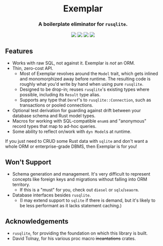 <h1 align="center">Exemplar</h1>
<h3 align="center">A boilerplate eliminator for <code>rusqlite</code>.</h3>

<p align="center">
<img src="https://img.shields.io/crates/v/exemplar">
<img src="https://img.shields.io/github/actions/workflow/status/Colonial-Dev/exemplar/rust.yml">
<img src="https://img.shields.io/docsrs/exemplar" href="https://docs.rs/exemplar">
<img src="https://img.shields.io/crates/l/exemplar">
</p>

## Features
- Works with raw SQL, not against it. Exemplar is *not* an ORM.
- Thin, zero-cost API.
  - Most of Exemplar revolves around the `Model` trait, which gets inlined and monomorphized away before runtime. The resulting code is roughly what you'd write by hand when using pure `rusqlite`.
  - Designed to be drop-in; reuses `rusqlite`'s existing types where possible, including its `Result` type alias.
  - Supports any type that `Deref`'s to `rusqlite::Connection`, such as transactions or pooled connections.
- Optional test derivation for guarding against drift between your database schema and Rust model types.
- Macros for working with SQL-compatible `enum`s and "anonymous" record types that map to ad-hoc queries.
- Some ability to reflect on/work with `dyn Model`s at runtime.

If you just need to CRUD some Rust data with `sqlite` and don't want a whole ORM or enterprise-grade DBMS, then Exemplar is for you!

## Won't Support
- Schema generation and management. It's very difficult to represent concepts like foreign keys and migrations without falling into ORM territory.
  - If this is a "must" for you, check out `diesel` or `sqlx`/`seaorm`.
- Database interfaces besides `rusqlite`. 
  - (I may extend support to `sqlite` if there is demand, but it's likely to be less performant as it lacks statement caching.)

## Acknowledgements
- `rusqlite`, for providing the foundation on which this library is built.
- David Tolnay, for his various proc macro ~~incantations~~ crates.